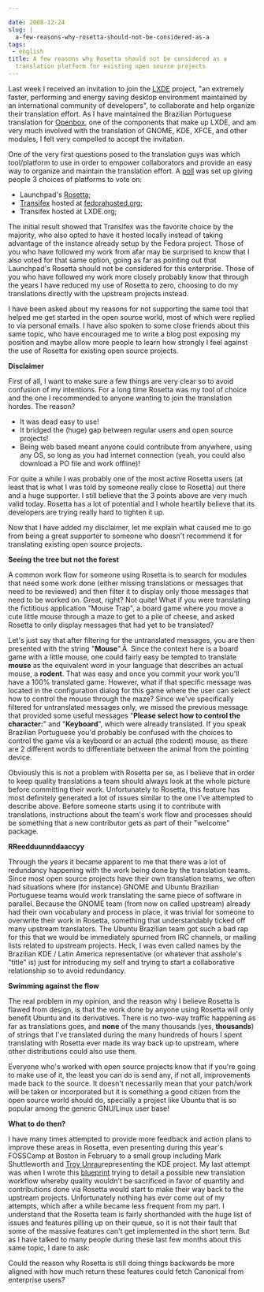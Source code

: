 ```yaml
---

date: 2008-12-24
slug: |
  a-few-reasons-why-rosetta-should-not-be-considered-as-a
tags:
 - english
title: A few reasons why Rosetta should not be considered as a
  translation platform for existing open source projects
---
```


Last week I received an invitation to join the [LXDE](http://lxde.org/)
project, "an extremely faster, performing and energy saving desktop
environment maintained by an international community of developers", to
collaborate and help organize their translation effort. As I have
maintained the Brazilian Portuguese translation for
[Openbox](http://icculus.org/openbox/index.php/Main_Page), one of the
components that make up LXDE, and am very much involved with the
translation of GNOME, KDE, XFCE, and other modules, I felt very
compelled to accept the invitation.

One of the very first questions posed to the translation guys was which
tool/platform to use in order to empower collaborators and provide an
easy way to organize and maintain the translation effort. A
[poll](http://forum.lxde.org/viewtopic.php?f=12&t=163) was set up giving
people 3 choices of platforms to vote on:

-   Launchpad's [Rosetta](https://www.launchpad.net/rosetta);
-   [Transifex](http://www.transifex.org/) hosted at
    [fedorahosted.org](https://fedorahosted.org/transifex/);
-   Transifex hosted at LXDE.org;

The initial result showed that Transifex was the favorite choice by the
majority, who also opted to have it hosted locally instead of taking
advantage of the instance already setup by the Fedora project. Those of
you who have followed my work from afar may be surprised to know that I
also voted for that same option, going as far as pointing out that
Launchpad's Rosetta should not be considered for this enterprise. Those
of you who have followed my work more closely probably know that through
the years I have reduced my use of Rosetta to zero, choosing to do my
translations directly with the upstream projects instead.

I have been asked about my reasons for not supporting the same tool that
helped me get started in the open source world, most of which were
replied to via personal emails. I have also spoken to some close friends
about this same topic, who have encouraged me to write a blog post
exposing my position and maybe allow more people to learn how strongly I
feel against the use of Rosetta for existing open source projects.

**Disclaimer**

First of all, I want to make sure a few things are very clear so to
avoid confusion of my intentions. For a long time Rosetta was my tool of
choice and the one I recommended to anyone wanting to join the
translation hordes. The reason?

-   It was dead easy to use!
-   It bridged the (huge) gap between regular users and open source
    projects!
-   Being web based meant anyone could contribute from anywhere, using
    any OS, so long as you had internet connection (yeah, you could also
    download a PO file and work offline)!

For quite a while I was probably one of the most active Rosetta users
(at least that is what I was told by someone really close to Rosetta)
out there and a huge supporter. I still believe that the 3 points above
are very much valid today. Rosetta has a lot of potential and I whole
heartily believe that its developers are trying really hard to tighten
it up.

Now that I have added my disclaimer, let me explain what caused me to go
from being a great supporter to someone who doesn't recommend it for
translating existing open source projects.

**Seeing the tree but not the forest**

A common work flow for someone using Rosetta is to search for modules
that need some work done (either missing translations or messages that
need to be reviewed) and then filter it to display only those messages
that need to be worked on. Great, right? Not quite! What if you were
translating the fictitious application "Mouse Trap", a board game where
you move a cute little mouse through a maze to get to a pile of cheese,
and asked Rosetta to only display messages that had yet to be
translated?

Let's just say that after filtering for the untranslated messages, you
are then presented with the string "**Mouse**".Â  Since the context here
is a board game with a little mouse, one could fairly easy be tempted to
translate **mouse** as the equivalent word in your language that
describes an actual mouse, a **rodent**. That was easy and once you
commit your work you'll have a 100% translated game. However, what if
that specific message was located in the configuration dialog for this
game where the user can select how to control the mouse through the
maze? Since we've specifically filtered for untranslated messages only,
we missed the previous message that provided some useful messages
"**Please select how to control the character:**\" and \"**Keyboard**",
which were already translated. If you speak Brazilian Portuguese you'd
probably be confused with the choices to control the game via a keyboard
or an actual (the rodent) mouse, as there are 2 different words to
differentiate between the animal from the pointing device.

Obviously this is not a problem with Rosetta per se, as I believe that
in order to keep quality translations a team should always look at the
whole picture before committing their work. Unfortunately to Rosetta,
this feature has most definitely generated a lot of issues similar to
the one I've attempted to describe above. Before someone starts using it
to contribute with translations, instructions about the team's work flow
and processes should be something that a new contributor gets as part of
their "welcome" package.

**RReedduunnddaaccyy**

Through the years it became apparent to me that there was a lot of
redundancy happening with the work being done by the translation teams.
Since most open source projects have their own translation teams, we
often had situations where (for instance) GNOME and Ubuntu Brazilian
Portuguese teams would work translating the same piece of software in
parallel. Because the GNOME team (from now on called upstream) already
had their own vocabulary and process in place, it was trivial for
someone to overwrite their work in Rosetta, something that
understandably ticked off many upstream translators. The Ubuntu
Brazilian team got such a bad rap for this that we would be immediately
spurned from IRC channels, or mailing lists related to upstream
projects. Heck, I was even called names by the Brazilian KDE / Latin
America representative (or whatever that asshole's "title" is) just for
introducing my self and trying to start a collaborative relationship so
to avoid redundancy.

**Swimming against the flow**

The real problem in my opinion, and the reason why I believe Rosetta is
flawed from design, is that the work done by anyone using Rosetta will
only benefit Ubuntu and its derivatives. There is no two-way traffic
happening as far as translations goes, and **none** of the many
thousands (yes, **thousands**) of strings that I've translated during
the many hundreds of hours I spent translating with Rosetta ever made
its way back up to upstream, where other distributions could also use
them.

Everyone who's worked with open source projects know that if you're
going to make use of it, the least you can do is send any, if not all,
improvements made back to the source. It doesn't necessarily mean that
your patch/work will be taken or incorporated but it is something a good
citizen from the open source world should do, specially a project like
Ubuntu that is so popular among the generic GNU/Linux user base!

**What to do then?**

I have many times attempted to provide more feedback and action plans to
improve these areas in Rosetta, even presenting during this year's
FOSSCamp at Boston in February to a small group including Mark
Shuttleworth and [Troy
Unrau](http://troy-at-kde.livejournal.com/)representing the KDE project.
My last attempt was when I wrote this
[blueprint](https://blueprints.edge.launchpad.net/rosetta/+spec/translation-workflow-and-notification-system)
trying to detail a possible new translation workflow whereby quality
wouldn't be sacrificed in favor of quantity and contributions done via
Rosetta would start to make their way back to the upstream projects.
Unfortunately nothing has ever come out of my attempts, which after a
while became less frequent from my part. I understand that the Rosetta
team is fairly shorthanded with the huge list of issues and features
pilling up on their queue, so it is not their fault that some of the
massive features can't get implemented in the short term. But as I have
talked to many people during these last few months about this same
topic, I dare to ask:

Could the reason why Rosetta is still doing things backwards be more
aligned with how much return these features could fetch Canonical from
enterprise users?
